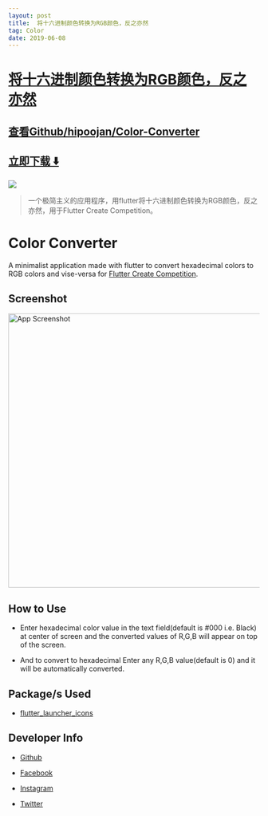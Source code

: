 ```yaml
---
layout: post
title:  将十六进制颜色转换为RGB颜色，反之亦然
tag: Color
date: 2019-06-08
---
```


# [将十六进制颜色转换为RGB颜色，反之亦然 ](http://github.com/hipoojan/Color-Converter) 



## [查看Github/hipoojan/Color-Converter](http://github.com/hipoojan/Color-Converter)
## [立即下载 ️⬇️ ](https://codeload.github.com/hipoojan/Color-Converter/zip/master) 


 
![](https://flutterawesome.com/content/images/2019/04/COLOR.jpg)
 
>
> 一个极简主义的应用程序，用flutter将十六进制颜色转换为RGB颜色，反之亦然，用于Flutter Create Competition。
>

 
# **Color Converter**

A minimalist application made with flutter to convert hexadecimal colors to RGB colors and vise-versa for <a href="https://flutter.io/create">Flutter Create Competition</a>.

## **Screenshot**

<img src="ss.png"
     alt="App Screenshot"
     style="height: 550px" />

## **How to Use**

- Enter hexadecimal color value in the text field(default is #000 i.e. Black) at center of screen and the converted values of R,G,B will appear on top of the screen.

- And to convert to hexadecimal Enter any R,G,B value(default is 0) and it will be automatically converted.

## **Package/s Used**

- <a href="https://pub.dartlang.org/packages/flutter_launcher_icons">flutter_launcher_icons</a>


## **Developer Info**

- <a href="https://github.com/hipoojan">Github</a>

- <a href="https://www.facebook.com/poojan.pandya.58">Facebook</a>

- <a href="https://www.instagram.com/hipoojan/">Instagram</a>

- <a href="https://twitter.com/hipoojan">Twitter</a>

